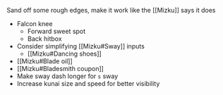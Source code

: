 Sand off some rough edges, make it work like the [[Mizku]] says it does

- Falcon knee
	- Forward sweet spot
	- Back hitbox
- Consider simplifying [[Mizku#Sway]] inputs
	- [[Mizku#Dancing shoes]]
- [[Mizku#Blade oil]]
- [[Mizku#Bladesmith coupon]]
- Make sway dash longer for `s` sway
- Increase kunai size and speed for better visibility